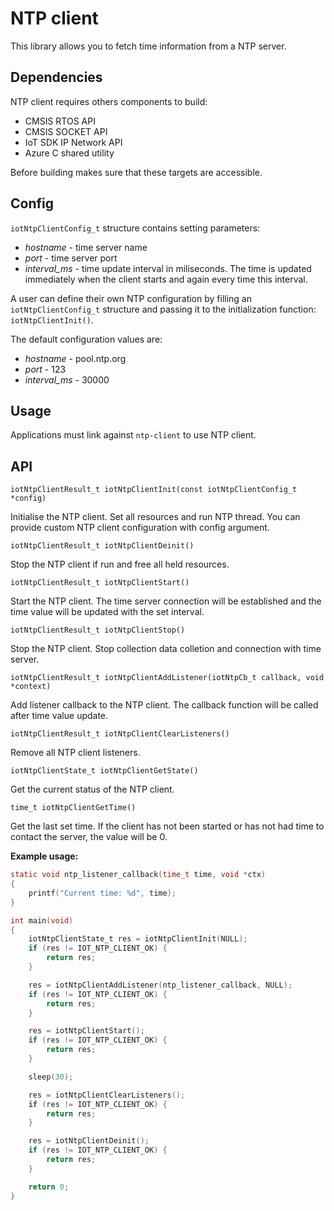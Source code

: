 # NTP client

This library allows you to fetch time information from a NTP server.

## Dependencies

NTP client requires others components to build:
 - CMSIS RTOS API
 - CMSIS SOCKET API
 - IoT SDK IP Network API
 - Azure C shared utility

Before building makes sure that these targets are accessible.

## Config

`iotNtpClientConfig_t` structure contains setting parameters:
 - *hostname* - time server name
 - *port* - time server port
 - *interval_ms* - time update interval in miliseconds. The time is updated immediately when the client starts and again every time this interval.

A user can define their own NTP configuration by filling an `iotNtpClientConfig_t` structure and passing it to the initialization function: `iotNtpClientInit()`.

The default configuration values are:
 - *hostname* - pool.ntp.org
 - *port* - 123
- *interval_ms* - 30000

## Usage

Applications must link against `ntp-client` to use NTP client.

## API

`iotNtpClientResult_t iotNtpClientInit(const iotNtpClientConfig_t *config)`

Initialise the NTP client. Set all resources and run NTP thread. You can provide custom NTP client configuration with config argument.

`iotNtpClientResult_t iotNtpClientDeinit()`

Stop the NTP client if run and free all held resources.

`iotNtpClientResult_t iotNtpClientStart()`

Start the NTP client. The time server connection will be established and the time value will be updated with the set interval.

`iotNtpClientResult_t iotNtpClientStop()`

Stop the NTP client. Stop collection data colletion and connection with time server.

`iotNtpClientResult_t iotNtpClientAddListener(iotNtpCb_t callback, void *context)`

Add listener callback to the NTP client. The callback function will be called after time value update.

`iotNtpClientResult_t iotNtpClientClearListeners()`

Remove all NTP client listeners.

`iotNtpClientState_t iotNtpClientGetState()`

Get the current status of the NTP client.

`time_t iotNtpClientGetTime()`

Get the last set time. If the client has not been started or has not had time to contact the server, the value will be 0.

__Example usage:__

```c
static void ntp_listener_callback(time_t time, void *ctx)
{
    printf("Current time: %d", time);
}

int main(void)
{
    iotNtpClientState_t res = iotNtpClientInit(NULL);
    if (res != IOT_NTP_CLIENT_OK) {
        return res;
    }

    res = iotNtpClientAddListener(ntp_listener_callback, NULL);
    if (res != IOT_NTP_CLIENT_OK) {
        return res;
    }

    res = iotNtpClientStart();
    if (res != IOT_NTP_CLIENT_OK) {
        return res;
    }

    sleep(30);

    res = iotNtpClientClearListeners();
    if (res != IOT_NTP_CLIENT_OK) {
        return res;
    }

    res = iotNtpClientDeinit();
    if (res != IOT_NTP_CLIENT_OK) {
        return res;
    }

    return 0;
}
```
